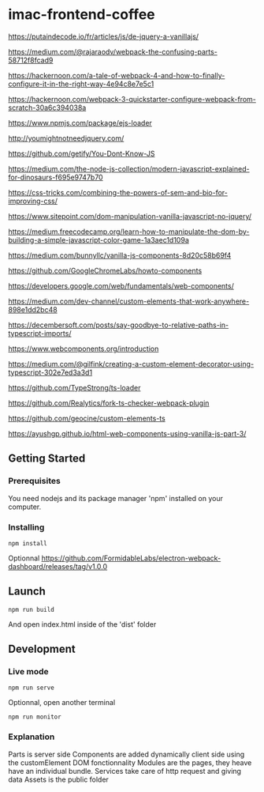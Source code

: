 # imac-frontend-coffee

https://putaindecode.io/fr/articles/js/de-jquery-a-vanillajs/

https://medium.com/@rajaraodv/webpack-the-confusing-parts-58712f8fcad9

https://hackernoon.com/a-tale-of-webpack-4-and-how-to-finally-configure-it-in-the-right-way-4e94c8e7e5c1

https://hackernoon.com/webpack-3-quickstarter-configure-webpack-from-scratch-30a6c394038a

https://www.npmjs.com/package/ejs-loader

http://youmightnotneedjquery.com/

https://github.com/getify/You-Dont-Know-JS

https://medium.com/the-node-js-collection/modern-javascript-explained-for-dinosaurs-f695e9747b70

https://css-tricks.com/combining-the-powers-of-sem-and-bio-for-improving-css/

https://www.sitepoint.com/dom-manipulation-vanilla-javascript-no-jquery/

https://medium.freecodecamp.org/learn-how-to-manipulate-the-dom-by-building-a-simple-javascript-color-game-1a3aec1d109a

https://medium.com/bunnyllc/vanilla-js-components-8d20c58b69f4

https://github.com/GoogleChromeLabs/howto-components

https://developers.google.com/web/fundamentals/web-components/

https://medium.com/dev-channel/custom-elements-that-work-anywhere-898e1dd2bc48

https://decembersoft.com/posts/say-goodbye-to-relative-paths-in-typescript-imports/

https://www.webcomponents.org/introduction

https://medium.com/@gilfink/creating-a-custom-element-decorator-using-typescript-302e7ed3a3d1

https://github.com/TypeStrong/ts-loader

https://github.com/Realytics/fork-ts-checker-webpack-plugin

https://github.com/geocine/custom-elements-ts

https://ayushgp.github.io/html-web-components-using-vanilla-js-part-3/

## Getting Started

### Prerequisites

You need nodejs and its package manager 'npm' installed on your computer.

### Installing

```
npm install
```

Optionnal
https://github.com/FormidableLabs/electron-webpack-dashboard/releases/tag/v1.0.0

## Launch

```
npm run build
```

And open index.html inside of the 'dist' folder

## Development

### Live mode

```
npm run serve
```

Optionnal, open another terminal

```
npm run monitor
```

### Explanation

Parts is server side
Components are added dynamically client side using the customElement DOM fonctionnality
Modules are the pages, they heave have an individual bundle.
Services take care of http request and giving data
Assets is the public folder

